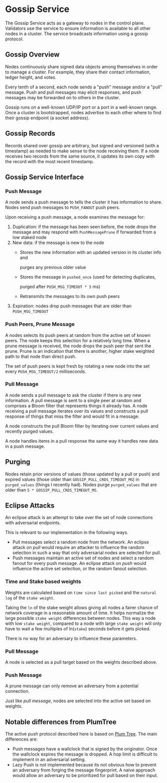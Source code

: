 # Gossip Service

The Gossip Service acts as a gateway to nodes in the control plane. Validators use the service to ensure information is available to all other nodes in a cluster. The service broadcasts information using a gossip protocol.

## Gossip Overview

Nodes continuously share signed data objects among themselves in order to manage a cluster. For example, they share their contact information, ledger height, and votes.

Every tenth of a second, each node sends a "push" message and/or a "pull" message. Push and pull messages may elicit responses, and push messages may be forwarded on to others in the cluster.

Gossip runs on a well-known UDP/IP port or a port in a well-known range. Once a cluster is bootstrapped, nodes advertise to each other where to find their gossip endpoint \(a socket address\).

## Gossip Records

Records shared over gossip are arbitrary, but signed and versioned \(with a timestamp\) as needed to make sense to the node receiving them. If a node receives two records from the same source, it updates its own copy with the record with the most recent timestamp.

## Gossip Service Interface

### Push Message

A node sends a push message to tells the cluster it has information to share. Nodes send push messages to `PUSH_FANOUT` push peers.

Upon receiving a push message, a node examines the message for:

1. Duplication: if the message has been seen before, the node drops the message and may respond with `PushMessagePrune` if forwarded from a low staked node
2. New data: if the message is new to the node
   * Stores the new information with an updated version in its cluster info and

     purges any previous older value

   * Stores the message in `pushed_once` \(used for detecting duplicates,

     purged after `PUSH_MSG_TIMEOUT * 5` ms\)

   * Retransmits the messages to its own push peers
3. Expiration: nodes drop push messages that are older than `PUSH_MSG_TIMEOUT`

### Push Peers, Prune Message

A nodes selects its push peers at random from the active set of known peers. The node keeps this selection for a relatively long time. When a prune message is received, the node drops the push peer that sent the prune. Prune is an indication that there is another, higher stake weighted path to that node than direct push.

The set of push peers is kept fresh by rotating a new node into the set every `PUSH_MSG_TIMEOUT/2` milliseconds.

### Pull Message

A node sends a pull message to ask the cluster if there is any new information. A pull message is sent to a single peer at random and comprises a Bloom filter that represents things it already has. A node receiving a pull message iterates over its values and constructs a pull response of things that miss the filter and would fit in a message.

A node constructs the pull Bloom filter by iterating over current values and recently purged values.

A node handles items in a pull response the same way it handles new data in a push message.

## Purging

Nodes retain prior versions of values \(those updated by a pull or push\) and expired values \(those older than `GOSSIP_PULL_CRDS_TIMEOUT_MS`\) in `purged_values` \(things I recently had\). Nodes purge `purged_values` that are older than `5 * GOSSIP_PULL_CRDS_TIMEOUT_MS`.

## Eclipse Attacks

An eclipse attack is an attempt to take over the set of node connections with adversarial endpoints.

This is relevant to our implementation in the following ways.

* Pull messages select a random node from the network. An eclipse attack on _pull_ would require an attacker to influence the random selection in such a way that only adversarial nodes are selected for pull.
* Push messages maintain an active set of nodes and select a random fanout for every push message. An eclipse attack on _push_ would influence the active set selection, or the random fanout selection.

### Time and Stake based weights

Weights are calculated based on `time since last picked` and the `natural log` of the `stake weight`.

Taking the `ln` of the stake weight allows giving all nodes a fairer chance of network coverage in a reasonable amount of time. It helps normalize the large possible `stake weight` differences between nodes. This way a node with low `stake weight`, compared to a node with large `stake weight` will only have to wait a few multiples of ln\(`stake`\) seconds before it gets picked.

There is no way for an adversary to influence these parameters.

### Pull Message

A node is selected as a pull target based on the weights described above.

### Push Message

A prune message can only remove an adversary from a potential connection.

Just like _pull message_, nodes are selected into the active set based on weights.

## Notable differences from PlumTree

The active push protocol described here is based on [Plum Tree](https://haslab.uminho.pt/jop/files/lpr07a.pdf). The main differences are:

* Push messages have a wallclock that is signed by the originator. Once the wallclock expires the message is dropped. A hop limit is difficult to implement in an adversarial setting.
* Lazy Push is not implemented because its not obvious how to prevent an adversary from forging the message fingerprint. A naive approach would allow an adversary to be prioritized for pull based on their input.

